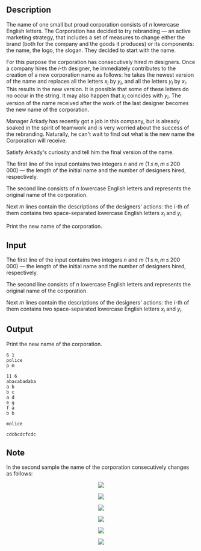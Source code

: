 ## Description

<div><p>The name of one small but proud corporation consists of <span class="tex-span"><i>n</i></span> lowercase English letters. The Corporation has decided to try rebranding&nbsp;— an active marketing strategy, that includes a set of measures to change either the brand (both for the company and the goods it produces) or its components: the name, the logo, the slogan. They decided to start with the name.</p><p>For this purpose the corporation has consecutively hired <span class="tex-span"><i>m</i></span> designers. Once a company hires the <span class="tex-span"><i>i</i></span>-th designer, he immediately contributes to the creation of a new corporation name as follows: he takes the newest version of the name and replaces all the letters <span class="tex-span"><i>x</i><sub class="lower-index"><i>i</i></sub></span> by <span class="tex-span"><i>y</i><sub class="lower-index"><i>i</i></sub></span>, and all the letters <span class="tex-span"><i>y</i><sub class="lower-index"><i>i</i></sub></span> by <span class="tex-span"><i>x</i><sub class="lower-index"><i>i</i></sub></span>. This results in the new version. It is possible that some of these letters do no occur in the string. It may also happen that <span class="tex-span"><i>x</i><sub class="lower-index"><i>i</i></sub></span> coincides with <span class="tex-span"><i>y</i><sub class="lower-index"><i>i</i></sub></span>. The version of the name received after the work of the last designer becomes the new name of the corporation.</p><p>Manager Arkady has recently got a job in this company, but is already soaked in the spirit of teamwork and is very worried about the success of the rebranding. Naturally, he can't wait to find out what is the new name the Corporation will receive.</p><p>Satisfy Arkady's curiosity and tell him the final version of the name.</p></div><div class="input-specification"><p>The first line of the input contains two integers <span class="tex-span"><i>n</i></span> and <span class="tex-span"><i>m</i></span> (<span class="tex-span">1 ≤ <i>n</i>, <i>m</i> ≤ 200 000</span>)&nbsp;— the length of the initial name and the number of designers hired, respectively.</p><p>The second line consists of <span class="tex-span"><i>n</i></span> lowercase English letters and represents the original name of the corporation.</p><p>Next <span class="tex-span"><i>m</i></span> lines contain the descriptions of the designers' actions: the <span class="tex-span"><i>i</i></span>-th of them contains two space-separated lowercase English letters <span class="tex-span"><i>x</i><sub class="lower-index"><i>i</i></sub></span> and <span class="tex-span"><i>y</i><sub class="lower-index"><i>i</i></sub></span>.</p></div><div class="output-specification"><p>Print the new name of the corporation.</p></div>

## Input

<p>The first line of the input contains two integers <span class="tex-span"><i>n</i></span> and <span class="tex-span"><i>m</i></span> (<span class="tex-span">1 ≤ <i>n</i>, <i>m</i> ≤ 200 000</span>)&nbsp;— the length of the initial name and the number of designers hired, respectively.</p><p>The second line consists of <span class="tex-span"><i>n</i></span> lowercase English letters and represents the original name of the corporation.</p><p>Next <span class="tex-span"><i>m</i></span> lines contain the descriptions of the designers' actions: the <span class="tex-span"><i>i</i></span>-th of them contains two space-separated lowercase English letters <span class="tex-span"><i>x</i><sub class="lower-index"><i>i</i></sub></span> and <span class="tex-span"><i>y</i><sub class="lower-index"><i>i</i></sub></span>.</p>

## Output

<p>Print the new name of the corporation.</p>





```input1
6 1
police
p m

```




```input2
11 6
abacabadaba
a b
b c
a d
e g
f a
b b

```




```output1
molice

```




```output2
cdcbcdcfcdc

```



## Note

<p>In the second sample the name of the corporation consecutively changes as follows:</p><center> <img align="middle" class="tex-formula" src="file://GiPl36A2.png" style="max-width: 100.0%;max-height: 100.0%;"><p><img align="middle" class="tex-formula" src="file://DIEuoScS.png" style="max-width: 100.0%;max-height: 100.0%;"></p><p><img align="middle" class="tex-formula" src="file://oktOx4M5.png" style="max-width: 100.0%;max-height: 100.0%;"></p><p><img align="middle" class="tex-formula" src="file://HKwMQ01q.png" style="max-width: 100.0%;max-height: 100.0%;"></p><p><img align="middle" class="tex-formula" src="file://JMlwtY1q.png" style="max-width: 100.0%;max-height: 100.0%;"></p><p><img align="middle" class="tex-formula" src="file://1oHGK5fX.png" style="max-width: 100.0%;max-height: 100.0%;"></p></center>
